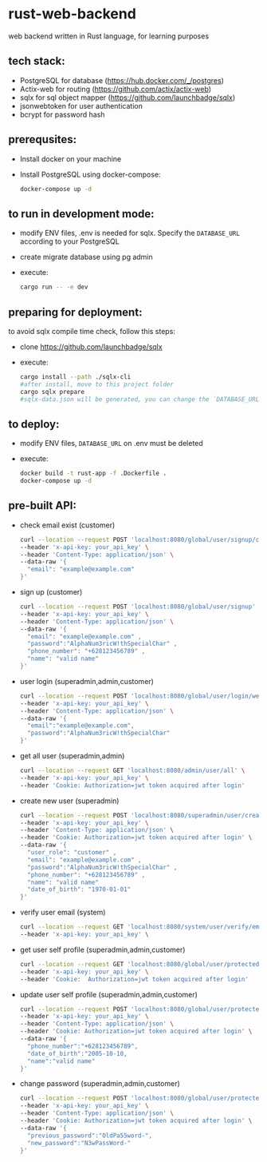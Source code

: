 # rust-web-backend

web backend written in Rust language, for learning purposes

## tech stack:

- PostgreSQL for database (https://hub.docker.com/_/postgres)
- Actix-web for routing (https://github.com/actix/actix-web)
- sqlx for sql object mapper (https://github.com/launchbadge/sqlx)
- jsonwebtoken for user authentication
- bcrypt for password hash

## prerequsites:

- Install docker on your machine
- Install PostgreSQL using docker-compose:
  
  ```bash
  docker-compose up -d
  ```

## to run in development mode:

- modify ENV files, .env is needed for sqlx. Specify the `DATABASE_URL` according to your PostgreSQL
- create migrate database using pg admin
- execute:
  
  ```bash
  cargo run -- -e dev
  ```

## preparing for deployment:

to avoid sqlx compile time check, follow this steps:

- clone https://github.com/launchbadge/sqlx
- execute:
  
  ```bash
  cargo install --path ./sqlx-cli
  #after install, move to this project folder
  cargo sqlx prepare
  #sqlx-data.json will be generated, you can change the `DATABASE_URL` to real address of the database when deployed
  ```

## to deploy:

- modify ENV files, `DATABASE_URL` on .env must be deleted 
- execute:
  
  ```bash
  docker build -t rust-app -f .Dockerfile .
  docker-compose up -d
  ```

## pre-built API:

- check email exist (customer)
  
  ```bash
  curl --location --request POST 'localhost:8080/global/user/signup/check/email' \
  --header 'x-api-key: your_api_key' \
  --header 'Content-Type: application/json' \
  --data-raw '{
    "email": "example@example.com"
  }'
  ```

- sign up (customer)
  
  ```bash
  curl --location --request POST 'localhost:8080/global/user/signup' \
  --header 'x-api-key: your_api_key' \
  --header 'Content-Type: application/json' \
  --data-raw '{
    "email": "example@example.com" ,
    "password":"AlphaNum3ricW!thSpecialChar" ,
    "phone_number": "+628123456789" ,
    "name": "valid name"
  }'
  ```

- user login (superadmin,admin,customer)
  
  ```bash
  curl --location --request POST 'localhost:8080/global/user/login/web' \
  --header 'x-api-key: your_api_key' \
  --header 'Content-Type: application/json' \
  --data-raw '{
    "email":"example@example.com",
    "password":"AlphaNum3ricW!thSpecialChar"
  }'
  ```

- get all user (superadmin,admin)
  
  ```bash
  curl --location --request GET 'localhost:8080/admin/user/all' \
  --header 'x-api-key: your_api_key' \
  --header 'Cookie: Authorization=jwt token acquired after login'
  ```

- create new user (superadmin)
  
  ```bash
  curl --location --request POST 'localhost:8080/superadmin/user/create' \
  --header 'x-api-key: your_api_key' \
  --header 'Content-Type: application/json' \
  --header 'Cookie: Authorization=jwt token acquired after login' \
  --data-raw '{
    "user_role": "customer" ,
    "email": "example@example.com" ,
    "password":"AlphaNum3ricW!thSpecialChar" ,
    "phone_number": "+628123456789" ,
    "name": "valid name"
    "date_of_birth": "1970-01-01"
  }'
  ```

- verify user email (system)
  
  ```bash
  curl --location --request GET 'localhost:8080/system/user/verify/email?token=jwt token sent to user email, front end need to pass the token to back end' \
  --header 'x-api-key: your_api_key' \
  ```

- get user self profile (superadmin,admin,customer)
  
  ```bash
  curl --location --request GET 'localhost:8080/global/user/protected/profile' \
  --header 'x-api-key: your_api_key' \
  --header 'Cookie:  Authorization=jwt token acquired after login'
  ```

- update user self profile (superadmin,admin,customer)
  
  ```bash
  curl --location --request POST 'localhost:8080/global/user/protected/profile/update' \
  --header 'x-api-key: your_api_key' \
  --header 'Content-Type: application/json' \
  --header 'Cookie: Authorization=jwt token acquired after login' \
  --data-raw '{
    "phone_number":"+628123456789",
    "date_of_birth":"2005-10-10,
    "name":"valid name"
  }'
  ```

- change password (superadmin,admin,customer)
  
  ```bash
  curl --location --request POST 'localhost:8080/global/user/protected/password/change' \
  --header 'x-api-key: your_api_key' \
  --header 'Content-Type: application/json' \
  --header 'Cookie: Authorization=jwt token acquired after login' \
  --data-raw '{
    "previous_password":"OldPa55word-",
    "new_password":"N3wPassWord-"
  }'
  ```